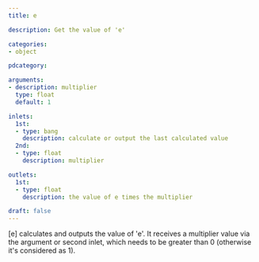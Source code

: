 ```yaml
---
title: e

description: Get the value of 'e'

categories:
- object

pdcategory:

arguments:
- description: multiplier
  type: float
  default: 1

inlets:
  1st:
  - type: bang
    description: calculate or output the last calculated value
  2nd:
  - type: float
    description: multiplier

outlets:
  1st:
  - type: float
    description: the value of e times the multiplier

draft: false
---
```


[e] calculates and outputs the value of 'e'. It receives a multiplier value via the argument or second inlet, which needs to be greater than 0 (otherwise it's considered as 1).

